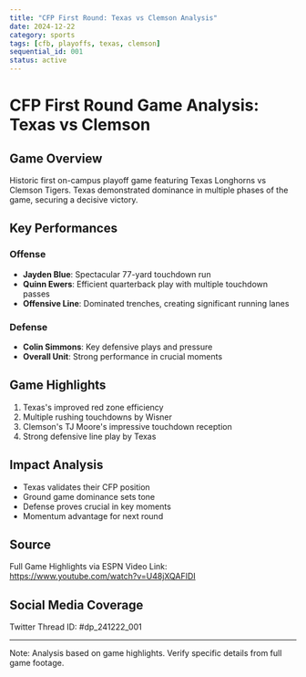 ```yaml
---
title: "CFP First Round: Texas vs Clemson Analysis"
date: 2024-12-22
category: sports
tags: [cfb, playoffs, texas, clemson]
sequential_id: 001
status: active
---
```


# CFP First Round Game Analysis: Texas vs Clemson

## Game Overview
Historic first on-campus playoff game featuring Texas Longhorns vs Clemson Tigers. Texas demonstrated dominance in multiple phases of the game, securing a decisive victory.

## Key Performances

### Offense
- **Jayden Blue**: Spectacular 77-yard touchdown run
- **Quinn Ewers**: Efficient quarterback play with multiple touchdown passes
- **Offensive Line**: Dominated trenches, creating significant running lanes

### Defense
- **Colin Simmons**: Key defensive plays and pressure
- **Overall Unit**: Strong performance in crucial moments

## Game Highlights
1. Texas's improved red zone efficiency
2. Multiple rushing touchdowns by Wisner
3. Clemson's TJ Moore's impressive touchdown reception
4. Strong defensive line play by Texas

## Impact Analysis
- Texas validates their CFP position
- Ground game dominance sets tone
- Defense proves crucial in key moments
- Momentum advantage for next round

## Source
Full Game Highlights via ESPN
Video Link: https://www.youtube.com/watch?v=U48jXQAFIDI

## Social Media Coverage
Twitter Thread ID: #dp_241222_001

---
Note: Analysis based on game highlights. Verify specific details from full game footage.